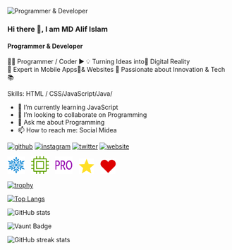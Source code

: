 ![Programmer & Developer](https://pbs.twimg.com/profile_banners/1758382212876279808/1725421489/600x200)

### Hi there 👋, I am MD Alif Islam
#### Programmer & Developer


👨‍💻 Programmer / Coder ▶
💡 Turning Ideas into🔎  Digital Reality <br>
👑 Expert in Mobile Apps📱& Websites 
🌟 Passionate about Innovation & Tech 📚

Skills:  HTML / CSS/JavaScript/Java/

- 🌱 I’m currently learning JavaScript 
- 👯 I’m looking to collaborate on Programming 
- 💬 Ask me about Programming 
- 📫 How to reach me: Social Midea  


[<img src='https://cdn.jsdelivr.net/npm/simple-icons@3.0.1/icons/github.svg' alt='github' height='40'>](https://github.com/Philiperwenk)  [<img src='https://cdn.jsdelivr.net/npm/simple-icons@3.0.1/icons/instagram.svg' alt='instagram' height='40'>](https://www.instagram.com/philiperwenk/)  [<img src='https://cdn.jsdelivr.net/npm/simple-icons@3.0.1/icons/twitter.svg' alt='twitter' height='40'>](https://twitter.com/philiperwenk)  [<img src='https://cdn.jsdelivr.net/npm/simple-icons@3.0.1/icons/icloud.svg' alt='website' height='40'>](philiperwenk.github.io/Website)  

<a href='https://archiveprogram.github.com/'><img src='https://raw.githubusercontent.com/acervenky/animated-github-badges/master/assets/acbadge.gif' width='40' height='40'></a> <a href='https://docs.github.com/en/developers'><img src='https://raw.githubusercontent.com/acervenky/animated-github-badges/master/assets/devbadge.gif' width='40' height='40'></a> <a href='https://github.com/pricing'><img src='https://raw.githubusercontent.com/acervenky/animated-github-badges/master/assets/pro.gif' width='40' height='40'></a> <a href='https://stars.github.com/'><img src='https://raw.githubusercontent.com/acervenky/animated-github-badges/master/assets/starbadge.gif' width='35' height='35'></a> <a href='https://docs.github.com/en/github/supporting-the-open-source-community-with-github-sponsors'><img src='https://raw.githubusercontent.com/acervenky/animated-github-badges/master/assets/sponsorbadge.gif' width='35' height='35'></a> 

[![trophy](https://github-profile-trophy.vercel.app/?username=Philiperwenk)](https://github.com/ryo-ma/github-profile-trophy)

[![Top Langs](https://github-readme-stats.vercel.app/api/top-langs/?username=Philiperwenk)](https://github.com/anuraghazra/github-readme-stats)

![GitHub stats](https://github-readme-stats.vercel.app/api?username=Philiperwenk&show_icons=true&count_private=true)  

![Vaunt Badge](https://api.vaunt.dev/v1/github/entities/Philiperwenk/contributions?format=svg&private=true)  

![GitHub streak stats](https://streak-stats.demolab.com/?user=Philiperwenk)  

